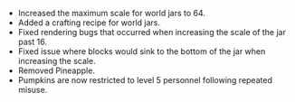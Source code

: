 * Increased the maximum scale for world jars to 64.
* Added a crafting recipe for world jars.
* Fixed rendering bugs that occurred when increasing the scale of the jar past 16.
* Fixed issue where blocks would sink to the bottom of the jar when increasing the scale.
* Removed Pineapple.
* Pumpkins are now restricted to level 5 personnel following repeated misuse.
